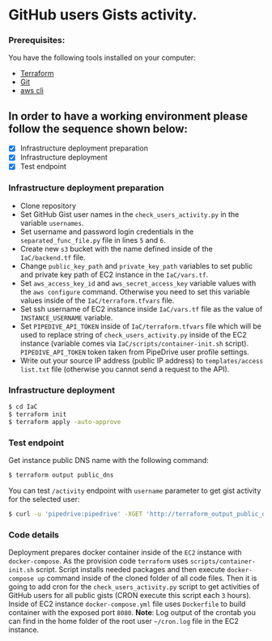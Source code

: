 # GitHub users Gists activity.
### Prerequisites:
You have the following tools installed on your computer:
   - [Terraform ](https://www.terraform.io/downloads.html "Terraform Download page")
   - [Git](https://git-scm.com/downloads "Git downloads page") 
   - [aws cli](https://docs.aws.amazon.com/cli/latest/userguide/cli-chap-install.html "AWS Cli install page")
## In order to have a working environment please follow the sequence shown below:
  - [x] Infrastructure deployment preparation
  - [x] Infrastructure deployment
  - [x] Test endpoint 
### Infrastructure deployment preparation
- Clone repository 
- Set GitHub Gist user names in the `check_users_activity.py` in the variable `usernames`. 
- Set username and password login credentials in the `separated_func_file.py` file in lines `5` and `6`.
- Create new `s3` bucket with the name defined inside of the `IaC/backend.tf` file.
- Change `public_key_path` and `private_key_path` variables to set public and private key path of EC2 instance in the `IaC/vars.tf`.
- Set `aws_access_key_id` and `aws_secret_access_key` variable values with the `aws configure`  command. Otherwise you need to set this variable values inside of the `IaC/terraform.tfvars` file. 
- Set ssh username of EC2 instance inside `IaC/vars.tf` file as the value of `INSTANCE_USERNAME` variable.
- Set  `PIPEDIVE_API_TOKEN` inside of `IaC/terraform.tfvars` file which will be used to replace string of `check_users_activity.py` inside of the EC2 instance (variable comes via `IaC/scripts/container-init.sh` script). `PIPEDIVE_API_TOKEN` token taken from PipeDrive user profile settings.
- Write out your source IP address (public IP address) to `templates/access list.txt` file (otherwise you cannot send a request to the API).
### Infrastructure deployment
```bash
$ cd IaC
$ terraform init 
$ terraform apply -auto-approve
```
### Test endpoint
Get instance public DNS name with the following command:
```bash
$ terraform output public_dns
```
You can test `/activity` endpoint with `username` parameter to get gist activity for the selected user:
```bash
$ curl -u 'pipedrive:pipedrive' -XGET 'http://terraform_output_public_dns:8080/activity?username=unixidzero'
```
### Code details
  Deployment prepares docker container inside of the `EC2` instance  with `docker-compose`. 
  As the provision code `terraform` uses `scripts/container-init.sh` script. Script installs needed packages and then execute `docker-compose up` command inside of the cloned folder of all code files. Then it is going to add cron for the `check_users_activity.py` script to get activities of GitHub users for all public gists (CRON execute this script each `3` hours).
  Inside of EC2 instance `docker-compose.yml` file uses `Dockerfile` to build container with the exposed port `8080`.
**Note**: Log output of the crontab you can find in the home folder of the root user `~/cron.log` file in the EC2 instance.
